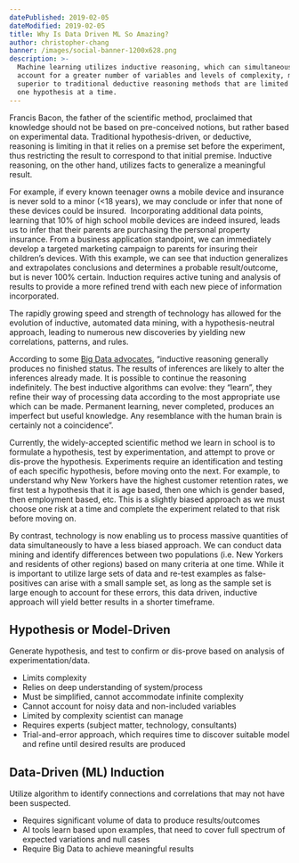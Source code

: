 ```yaml
---
datePublished: 2019-02-05
dateModified: 2019-02-05
title: Why Is Data Driven ML So Amazing?
author: christopher-chang
banner: /images/social-banner-1200x628.png
description: >-
  Machine learning utilizes inductive reasoning, which can simultaneously
  account for a greater number of variables and levels of complexity, making it
  superior to traditional deductive reasoning methods that are limited to test
  one hypothesis at a time.
---
```


Francis Bacon, the father of the scientific method, proclaimed that knowledge
should not be based on pre-conceived notions, but rather based on experimental
data. Traditional hypothesis-driven, or deductive, reasoning is limiting in that
it relies on a premise set before the experiment, thus restricting the result to
correspond to that initial premise. Inductive reasoning, on the other hand,
utilizes facts to generalize a meaningful result.

For example, if every known teenager owns a mobile device and insurance is never
sold to a minor (&lt;18 years), we may conclude or infer that none of these
devices could be insured.  Incorporating additional data points, learning that
10% of high school mobile devices are indeed insured, leads us to infer that
their parents are purchasing the personal property insurance. From a business
application standpoint, we can immediately develop a targeted marketing campaign
to parents for insuring their children’s devices. With this example, we can see
that induction generalizes and extrapolates conclusions and determines a
probable result/outcome, but is never 100% certain. Induction requires active
tuning and analysis of results to provide a more refined trend with each new
piece of information incorporated.

The rapidly growing speed and strength of technology has allowed for the
evolution of inductive, automated data mining, with a hypothesis-neutral
approach, leading to numerous new discoveries by yielding new correlations,
patterns, and rules.

According to some
[Big Data advocates](http://parisinnovationreview.com/articles-en/big-data-farewell-to-cartesian-thinking),
“inductive reasoning generally produces no finished status. The results of
inferences are likely to alter the inferences already made. It is possible to
continue the reasoning indefinitely. The best inductive algorithms can evolve:
they “learn”, they refine their way of processing data according to the most
appropriate use which can be made. Permanent learning, never completed, produces
an imperfect but useful knowledge. Any resemblance with the human brain is
certainly not a coincidence”.

Currently, the widely-accepted scientific method we learn in school is to
formulate a hypothesis, test by experimentation, and attempt to prove or
dis-prove the hypothesis. Experiments require an identification and testing of
each specific hypothesis, before moving onto the next. For example, to
understand why New Yorkers have the highest customer retention rates, we first
test a hypothesis that it is age based, then one which is gender based, then
employment based, etc. This is a slightly biased approach as we must choose one
risk at a time and complete the experiment related to that risk before moving
on.

By contrast, technology is now enabling us to process massive quantities of data
simultaneously to have a less biased approach. We can conduct data mining and
identify differences between two populations (i.e. New Yorkers and residents of
other regions) based on many criteria at one time. While it is important to
utilize large sets of data and re-test examples as false-positives can arise
with a small sample set, as long as the sample set is large enough to account
for these errors, this data driven, inductive approach will yield better results
in a shorter timeframe.

## Hypothesis or Model-Driven

Generate hypothesis, and test to confirm or dis-prove based on analysis of
experimentation/data.

- Limits complexity
- Relies on deep understanding of system/process
- Must be simplified, cannot accommodate infinite complexity
- Cannot account for noisy data and non-included variables
- Limited by complexity scientist can manage
- Requires experts (subject matter, technology, consultants)
- Trial-and-error approach, which requires time to discover suitable model and
  refine until desired results are produced

## Data-Driven (ML) Induction

Utilize algorithm to identify connections and correlations that may not have
been suspected.

- Requires significant volume of data to produce results/outcomes</li>
- AI tools learn based upon examples, that need to cover full spectrum of
  expected variations and null cases
- Require Big Data to achieve meaningful results
